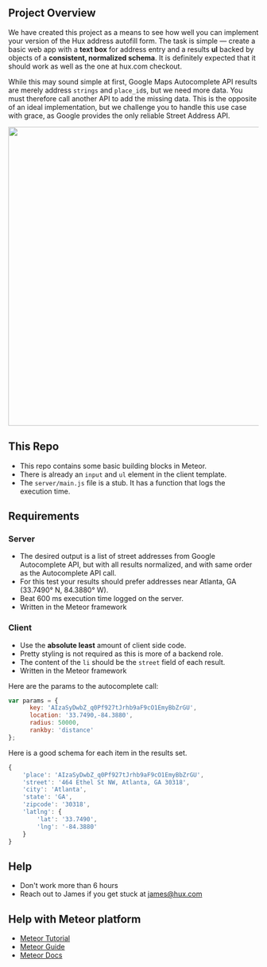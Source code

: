## Project Overview
We have created this project as a means to see how well you can implement your version of the Hux address autofill form. The task is simple — create a basic web app with a **text box** for address entry and a results **ul** backed by objects of a **consistent, normalized schema**. It is definitely expected that it should work as well as the one at hux.com checkout.

While this may sound simple at first, Google Maps Autocomplete API results are merely address `strings` and `place_id`s, but we need more data. You must therefore call another API to add the missing data. This is the opposite of an ideal implementation, but we challenge you to handle this use case with grace, as Google provides the only reliable Street Address API.

<img src="https://i.imgur.com/Tfi0xR5.jpg" width="600">

## This Repo

- This repo contains some basic building blocks in Meteor.
- There is already an `input` and `ul` element in the client template.
- The `server/main.js` file is a stub. It has a function that logs the execution time.

## Requirements

### Server
- The desired output is a list of street addresses from Google Autocomplete API, but with all results normalized, and with same order as the Autocomplete API call.
- For this test your results should prefer addresses near Atlanta, GA (33.7490° N, 84.3880° W).
- Beat 600 ms execution time logged on the server.
- Written in the Meteor framework

### Client
- Use the **absolute least** amount of client side code.
- Pretty styling is not required as this is more of a backend role.
- The content of the `li` should be the `street` field of each result.
- Written in the Meteor framework

Here are the params to the autocomplete call:

``` javascript
var params = {
      key: 'AIzaSyDwbZ_q0Pf927tJrhb9aF9cO1EmyBbZrGU',
      location: '33.7490,-84.3880',
      radius: 50000,
      rankby: 'distance'
};
```

Here is a good schema for each item in the results set.

``` javascript
{
	'place': 'AIzaSyDwbZ_q0Pf927tJrhb9aF9cO1EmyBbZrGU',
	'street': '464 Ethel St NW, Atlanta, GA 30318',
	'city': 'Atlanta',
	'state': 'GA',
	'zipcode': '30318',
	'latlng': {
		'lat': '33.7490',
		'lng': '-84.3880'
	}
}
```

## Help
- Don't work more than 6 hours
- Reach out to James if you get stuck at james@hux.com

## Help with Meteor platform
- [Meteor Tutorial](https://www.meteor.com/try)
- [Meteor Guide](http://guide.meteor.com)
- [Meteor Docs](https://docs.meteor.com)
